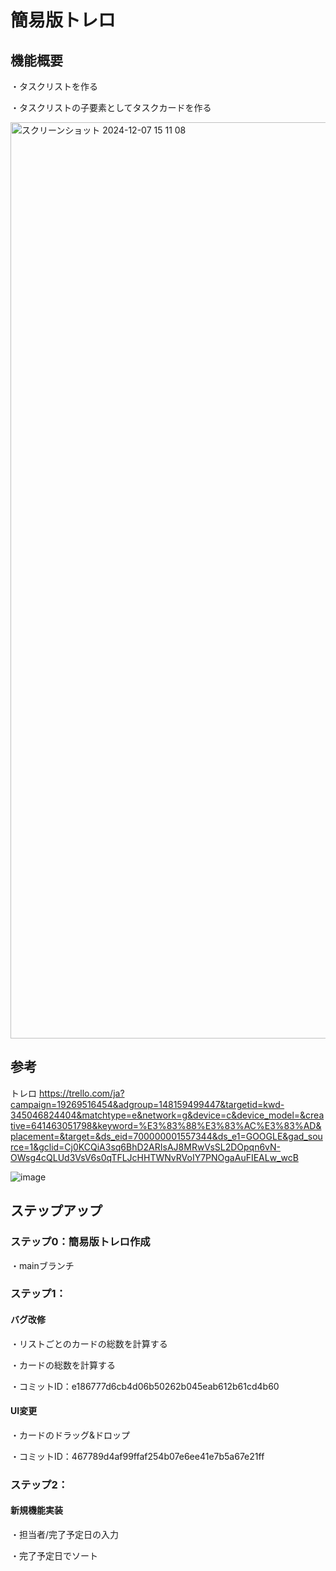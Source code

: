 # 簡易版トレロ

## 機能概要

・タスクリストを作る

・タスクリストの子要素としてタスクカードを作る

<img width="1466" alt="スクリーンショット 2024-12-07 15 11 08" src="https://github.com/user-attachments/assets/4b0c2e0c-2fec-4604-91a5-0bc4c09a8ad5">


## 参考
トレロ
https://trello.com/ja?campaign=19269516454&adgroup=148159499447&targetid=kwd-345046824404&matchtype=e&network=g&device=c&device_model=&creative=641463051798&keyword=%E3%83%88%E3%83%AC%E3%83%AD&placement=&target=&ds_eid=700000001557344&ds_e1=GOOGLE&gad_source=1&gclid=Cj0KCQiA3sq6BhD2ARIsAJ8MRwVsSL2DOpqn6vN-OWsg4cQLUd3VsV6s0qTFLJcHHTWNvRVoIY7PNOgaAuFIEALw_wcB

![image](https://github.com/user-attachments/assets/a39cbf37-76e9-4c2a-9cce-7ada41121e90)

## ステップアップ

### ステップ0：簡易版トレロ作成

・mainブランチ

### ステップ1：

#### バグ改修

・リストごとのカードの総数を計算する

・カードの総数を計算する

・コミットID：e186777d6cb4d06b50262b045eab612b61cd4b60


#### UI変更

・カードのドラッグ&ドロップ

・コミットID：467789d4af99ffaf254b07e6ee41e7b5a67e21ff

### ステップ2：

#### 新規機能実装

・担当者/完了予定日の入力

・完了予定日でソート









